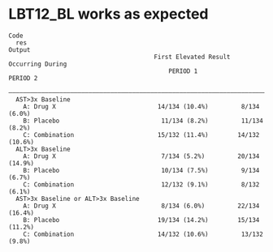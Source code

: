 # LBT12_BL works as expected

    Code
      res
    Output
                                            First Elevated Result Occurring During  
                                                PERIOD 1              PERIOD 2      
      ——————————————————————————————————————————————————————————————————————————————
      AST>3x Baseline                                                               
        A: Drug X                            14/134 (10.4%)         8/134 (6.0%)    
        B: Placebo                            11/134 (8.2%)         11/134 (8.2%)   
        C: Combination                       15/132 (11.4%)        14/132 (10.6%)   
      ALT>3x Baseline                                                               
        A: Drug X                             7/134 (5.2%)         20/134 (14.9%)   
        B: Placebo                            10/134 (7.5%)         9/134 (6.7%)    
        C: Combination                        12/132 (9.1%)         8/132 (6.1%)    
      AST>3x Baseline or ALT>3x Baseline                                            
        A: Drug X                             8/134 (6.0%)         22/134 (16.4%)   
        B: Placebo                           19/134 (14.2%)        15/134 (11.2%)   
        C: Combination                       14/132 (10.6%)         13/132 (9.8%)   

